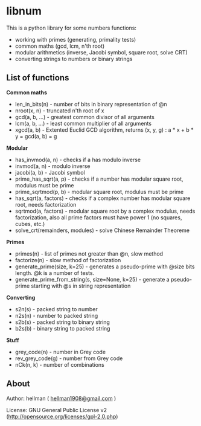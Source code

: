 libnum
====================

This is a python library for some numbers functions:

*  working with primes (generating, primality tests)
*  common maths (gcd, lcm, n'th root)
*  modular arithmetics (inverse, Jacobi symbol, square root, solve CRT)
*  converting strings to numbers or binary strings

List of functions
---------------------

<b>Common maths</b>

*  len\_in\_bits(n) - number of bits in binary representation of @n
*  nroot(x, n) - truncated n'th root of x
*  gcd(a, b, ...) - greatest common divisor of all arguments
*  lcm(a, b, ...) - least common multiplier of all arguments
*  xgcd(a, b) - Extented Euclid GCD algorithm, returns (x, y, g) : a * x + b * y = gcd(a, b) = g

<b>Modular</b>

*  has\_invmod(a, n) - checks if a has modulo inverse
*  invmod(a, n) - modulo inverse
*  jacobi(a, b) - Jacobi symbol
*  prime\_has\_sqrt(a, p) - checks if a number has modular square root, modulus must be prime
*  prime\_sqrtmod(p, b) - modular square root, modulus must be prime
*  has\_sqrt(a, factors) - checks if a complex number has modular square root, needs factorization
*  sqrtmod(a, factors) - modular square root by a complex modulus, needs factorization, also all prime factors must have power 1 (no squares, cubes, etc.)
*  solve\_crt(remainders, modules) - solve Chinese Remainder Theoreme

<b>Primes</b>

*  primes(n) - list of primes not greater than @n, slow method
*  factorize(n) - slow method of factorization
*  generate\_prime(size, k=25) - generates a pseudo-prime with @size bits length. @k is a number of tests.
*  generate\_prime\_from\_string(s, size=None, k=25) - generate a pseudo-prime starting with @s in string representation

<b>Converting</b>

*  s2n(s) - packed string to number
*  n2s(n) - number to packed string
*  s2b(s) - packed string to binary string
*  b2s(b) - binary string to packed string

<b>Stuff</b>

*  grey\_code(n) - number in Grey code
*  rev\_grey\_code(g) - number from Grey code
*  nCk(n, k) - number of combinations

About
---------------------

Author: hellman ( hellman1908@gmail.com )

License: GNU General Public License v2 (http://opensource.org/licenses/gpl-2.0.php)

